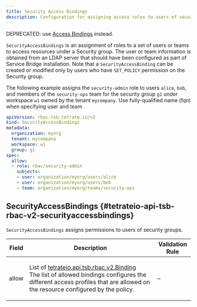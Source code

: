 ```yaml
---
title: Security Access Bindings
description: Configuration for assigning access roles to users of security groups.
---
```




<!-- WARNING: This page is generated. Please take a look at extensions/plugin-service-bridge-api-docs/src/files/doc/page.ejs -->

DEPRECATED: use [Access Bindings](https://tetrate.io/docs/reference/config/rbac/v2/access-bindings.html) instead.

`SecurityAccessBindings` is an assignment of roles to a set of users or
teams to access resources under a Security group.  The user or team
information is obtained from an LDAP server that should have been
configured as part of Service Bridge installation. Note that a
`SecurityAccessBinding` can be created or modified only by users who
have `SET_POLICY` permission on the Security group.

The following example assigns the `security-admin` role to users
`alice`, `bob`, and members of the `security-ops` team for
the security group `g1` under workspace `w1` owned by the tenant
`mycompany`. Use fully-qualified name (fqn) when specifying user and team

```yaml
apiVersion: rbac.tsb.tetrate.io/v2
kind: SecurityAccessBindings
metadata:
  organization: myorg
  tenant: mycompany
  workspace: w1
  group: g1
spec:
  allow:
  - role: rbac/security-admin
    subjects:
    - user: organization/myorg/users/alice
    - user: organization/myorg/users/bob
    - team: organization/myorg/teams/security-ops
```





## SecurityAccessBindings {#tetrateio-api-tsb-rbac-v2-securityaccessbindings}

`SecurityAccessBindings` assigns permissions to users of security groups.



  
<div class="generated-table"></div>

<table>
<thead>
<tr>
<th>Field</th>
<th class="description">Description</th>
<th>Validation Rule</th>
</tr>
</thead>
    
<tr>
<td>


allow

</td>

<td>

List of [tetrateio.api.tsb.rbac.v2.Binding](../../../tsb/rbac/v2/binding#tetrateio-api-tsb-rbac-v2-binding) <br/> The list of allowed bindings configures the different access profiles that
are allowed on the resource configured by the policy.

</td>

<td>

&ndash;

</td>
</tr>
    
</table>
  



